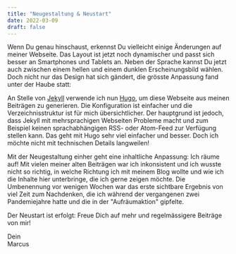 ```yaml
---
title: "Neugestaltung & Neustart"
date: 2022-03-09
draft: false
---
```


Wenn Du genau hinschaust, erkennst Du vielleicht einige Änderungen auf meiner Webseite. Das Layout ist jetzt noch dynamischer und passt sich besser an Smartphones und Tablets an. Neben der Sprache kannst Du jetzt auch zwischen einem hellen und einem dunklen Erscheinungsbild wählen. Doch nicht nur das Design hat sich gändert, die grösste Anpassung fand unter der Haube statt:

An Stelle von [Jekyll](https://jekyllrb.com/) verwende ich nun [Hugo](https://gohugo.io/), um diese Webseite aus meinen Beiträgen zu generieren. Die Konfiguration ist einfacher und die Verzeichnisstruktur ist für mich übersichtlicher. Der hauptgrund ist jedoch, dass Jekyll mit mehrsprachigen Webseiten Probleme macht und zum Beispiel keinen sprachabhängigen RSS- oder Atom-Feed zur Verfügung stellen kann. Das geht mit Hugo sehr viel einfacher und besser. Doch ich möchte nicht mit technischen Details langweilen!

Mit der Neugestaltung einher geht eine inhaltliche Anpassung: Ich räume auf! Mit vielen meiner alten Beiträgen war ich inkonsistent und ich wusste nicht so richtig, in welche Richtung ich mit meinem Blog wollte und wie ich die Inhalte hier unterbringe, die ich gerne zeigen möchte. Die Umbenennung vor wenigen Wochen war das erste sichtbare Ergebnis von viel Zeit zum Nachdenken, die ich während der vergangenen zwei Pandemiejahre hatte und die in der "Aufräumaktion" gipfelte.

Der Neustart ist erfolgt: Freue Dich auf mehr und regelmässigere Beiträge von mir!

Dein  
Marcus
